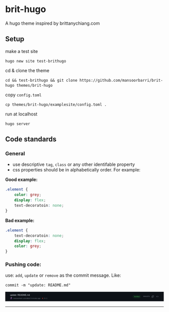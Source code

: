 # brit-hugo
A hugo theme inspired by brittanychiang.com

## Setup 

make a test site 
```
hugo new site test-brithugo
```

cd & clone the theme 
```
cd && test-brithugo && git clone https://github.com/mansoorbarri/brit-hugo themes/brit-hugo
```

copy `config.toml`
```
cp themes/brit-hugo/examplesite/config.toml . 
``` 

run at localhost 
```
hugo server 
```

## Code standards
### General 

- use descriptive `tag`, `class` or any other identifable property 
- css properties should be in alphabetically order. For example: 

**Good example:**
```css
.element { 
	color: grey; 
	display: flex; 
	text-decoratoin: none; 
} 
```

**Bad example:**
```css
.element { 
	text-decoratoin: none;
	display: flex; 
	color: grey; 
} 
```

### Pushing code: 
use: `add`, `update` or `remove` as the commit message. Like: 
```
commit -m "update: README.md" 
```

![](/_internal/commit-message.png)

---

